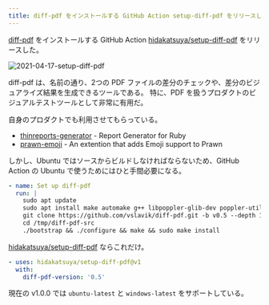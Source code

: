 ```yaml
---
title: diff-pdf をインストールする GitHub Action setup-diff-pdf をリリースした
---
```


[diff-pdf](https://github.com/vslavik/diff-pdf) をインストールする GitHub Action [hidakatsuya/setup-diff-pdf](https://github.com/hidakatsuya/setup-diff-pdf) をリリースした。

![2021-04-17-setup-diff-pdf](https://user-images.githubusercontent.com/739339/147848159-2a9041c5-9a84-4511-b25a-d1e955e93090.png)

diff-pdf は、名前の通り、2つの PDF ファイルの差分のチェックや、差分のビジュアライズ結果を生成できるツールである。
特に、PDF を扱うプロダクトのビジュアルテストツールとして非常に有用だ。

自身のプロダクトでも利用させてもらっている。

- [thinreports-generator](https://github.com/thinreports/thinreports-generator) - Report Generator for Ruby
- [prawn-emoji](https://github.com/hidakatsuya/prawn-emoji) - An extention that adds Emoji support to Prawn

しかし、Ubuntu ではソースからビルドしなければならないため、GitHub Action の Ubuntu で使うためにはひと手間必要になる。

```yaml
- name: Set up diff-pdf
  run: |
    sudo apt update
    sudo apt install make automake g++ libpoppler-glib-dev poppler-utils libwxgtk3.0-gtk3-dev
    git clone https://github.com/vslavik/diff-pdf.git -b v0.5 --depth 1 /tmp/diff-pdf-src
    cd /tmp/diff-pdf-src
    ./bootstrap && ./configure && make && sudo make install
```

[hidakatsuya/setup-diff-pdf](https://github.com/marketplace/actions/setup-diff-pdf) ならこれだけ。

```yaml
- uses: hidakatsuya/setup-diff-pdf@v1
  with:
    diff-pdf-version: '0.5'
```

現在の v1.0.0 では `ubuntu-latest` と `windows-latest` をサポートしている。
